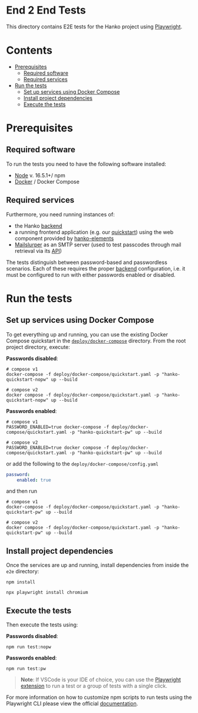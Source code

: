 # End 2 End Tests

This directory contains E2E tests for the Hanko project using [Playwright](https://playwright.dev/).

# Contents

- [Prerequisites](#prerequisites)
  - [Required software](#required-software)
  - [Required services](#required-services)
- [Run the tests](#run-the-tests)
  - [Set up services using Docker Compose](#set-up-services-using-docker-compose)
  - [Install project dependencies](#install-project-dependencies)
  - [Execute the tests](#execute-the-tests)

# Prerequisites

## Required software

To run the tests you need to have the following software installed:

- [Node](https://nodejs.org) v. 16.5.1+/ npm
- [Docker](https://www.docker.com/) / Docker Compose


## Required services

Furthermore, you need running instances of:

- the Hanko [backend](../backend)
- a running frontend application (e.g. our [quickstart](../quickstart)) using the web component provided by
  [hanko-elements](../frontend/elements)
- [Mailslurper](https://github.com/mailslurper/mailslurper) as an SMTP server (used to test passcodes through mail
  retrieval via its [API](https://github.com/mailslurper/mailslurper/wiki/API-Guide))

The tests distinguish between password-based and passwordless scenarios. Each of these requires the proper
[backend](../backend) configuration, i.e. it must be configured to run with either passwords enabled or disabled.

# Run the tests

## Set up services using Docker Compose

To get everything up and running, you can use the existing Docker Compose quickstart in
the [`deploy/docker-compose`](../deploy/docker-compose) directory. From the root project directory, execute:

**Passwords disabled**:

```shell
# compose v1
docker-compose -f deploy/docker-compose/quickstart.yaml -p "hanko-quickstart-nopw" up --build

# compose v2
docker compose -f deploy/docker-compose/quickstart.yaml -p "hanko-quickstart-nopw" up --build

```

**Passwords enabled**:

```shell
# compose v1
PASSWORD_ENABLED=true docker-compose -f deploy/docker-compose/quickstart.yaml -p "hanko-quickstart-pw" up --build

# compose v2
PASSWORD_ENABLED=true docker compose -f deploy/docker-compose/quickstart.yaml -p "hanko-quickstart-pw" up --build

```

or add the following to the `deploy/docker-compose/config.yaml`

```yaml
password:
    enabled: true
```

and then run

```shell
# compose v1
docker-compose -f deploy/docker-compose/quickstart.yaml -p "hanko-quickstart-pw" up --build

# compose v2
docker compose -f deploy/docker-compose/quickstart.yaml -p "hanko-quickstart-pw" up --build

```

## Install project dependencies

Once the services are up and running, install dependencies from inside the `e2e` directory:

`npm install`

`npx playwright install chromium`

## Execute the tests

Then execute the tests using:

**Passwords disabled**:

`npm run test:nopw`

**Passwords enabled**:

`npm run test:pw`

> **Note**: If VSCode is your IDE of choice, you can use
> the [Playwright extension](https://marketplace.visualstudio.com/items?itemName=ms-playwright.playwright) to
> run a test or a group of tests with a single click.

For more information on how to customize npm scripts to run tests using the Playwright CLI please view
the official [documentation](https://playwright.dev/docs/test-cli).


